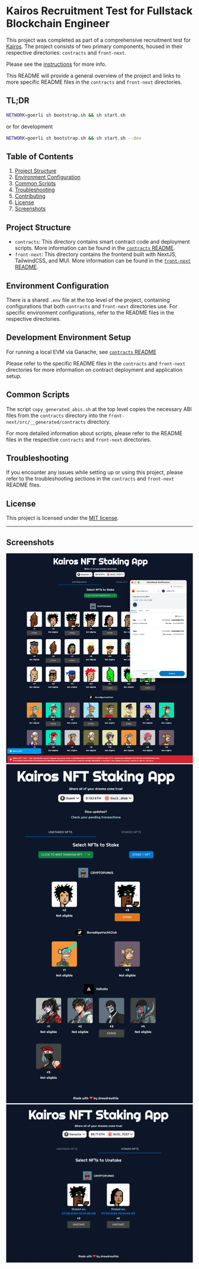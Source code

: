 # Kairos Recruitment Test for Fullstack Blockchain Engineer

This project was completed as part of a comprehensive recruitment test for [Kairos](https://kairos.loan). The project consists of two primary components, housed in their respective directories: `contracts` and `front-next`.

Please see the [instructions](./INSTRUCTIONS.md) for more info.

This README will provide a general overview of the project and links to more specific README files in the `contracts` and `front-next` directories.

## TL;DR

```bash
NETWORK=goerli sh bootstrap.sh && sh start.sh
```

or for development

```bash
NETWORK=goerli sh bootstrap.sh && sh start.sh --dev
```

## Table of Contents

1. [Project Structure](#project-structure)
2. [Environment Configuration](#environment-configuration)
3. [Common Scripts](#common-scripts)
4. [Troubleshooting](#troubleshooting)
5. [Contributing](#contributing)
6. [License](#license)
7. [Screenshots](#screenshots)

## Project Structure

- `contracts`: This directory contains smart contract code and deployment scripts. More information can be found in the [`contracts` README](./contracts/README.md).
- `front-next`: This directory contains the frontend built with NextJS, TailwindCSS, and MUI. More information can be found in the [`front-next` README](./front-next/README.md).

## Environment Configuration

There is a shared `.env` file at the top level of the project, containing configurations that both `contracts` and `front-next` directories use. For specific environment configurations, refer to the README files in the respective directories.

## Development Environment Setup

For running a local EVM via Ganache, see [`contracts` README](./contracts/README.md)

Please refer to the specific README files in the `contracts` and `front-next` directories for more information on contract deployment and application setup.

## Common Scripts

The script `copy_generated_abis.sh` at the top level copies the necessary ABI files from the `contracts` directory into the `front-next/src/__generated/contracts` directory.

For more detailed information about scripts, please refer to the README files in the respective `contracts` and `front-next` directories.

## Troubleshooting

If you encounter any issues while setting up or using this project, please refer to the troubleshooting sections in the `contracts` and `front-next` README files.

## License

This project is licensed under the [MIT license](./LICENSE).

---

## Screenshots

![Screenshot #3](./screenshot-3.png)
![Screenshot #1](./screenshot-1.png)
![Screenshot #2](./screenshot-2.png)
